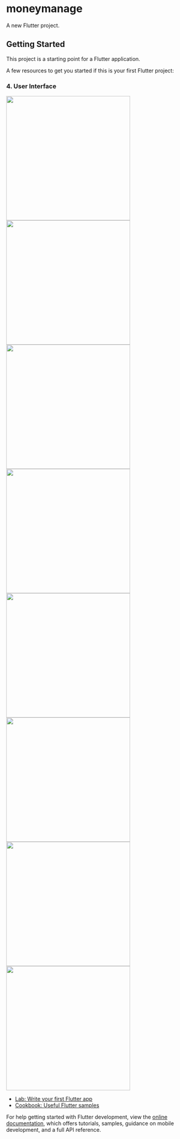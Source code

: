 # moneymanage

A new Flutter project.

## Getting Started

This project is a starting point for a Flutter application.

A few resources to get you started if this is your first Flutter project:

### 4. User Interface



<img src="https://github.com/MOHAMMED-SABITH-C/money_management/assets/128989395/59e9bf3d-6311-476a-94de-8168458cdd8b).png"  width =" 330"> <img src="https://user-images.githubusercontent.com/128989395/229332825-ac663ee7-3ccd-466e-979d-e7a155bbcb08.png"  width =" 330">
<img src="https://user-images.githubusercontent.com/128989395/229332851-863077db-59eb-4dd5-bacd-11e92c0e6e9e.png"  width =" 330"> <img src="https://user-images.githubusercontent.com/128989395/229332862-cd2f2f1b-9039-4ff5-9188-dac8416c1c10.png"  width =" 330">
<img src="https://user-images.githubusercontent.com/128989395/229332862-cd2f2f1b-9039-4ff5-9188-dac8416c1c10.png"  width =" 330">
<img src="https://user-images.githubusercontent.com/128989395/229332865-4f964b19-49d3-4be4-9b17-44b99328959b.png"  width =" 330">
<img src="https://user-images.githubusercontent.com/128989395/229332872-121ae747-4f4e-48ea-a727-ccd795f72421.png"  width =" 330">
<img src="https://user-images.githubusercontent.com/128989395/229333112-1b038bbe-d68b-49b5-a197-a516e15557ba.png"  width =" 330">

- [Lab: Write your first Flutter app](https://docs.flutter.dev/get-started/codelab)
- [Cookbook: Useful Flutter samples](https://docs.flutter.dev/cookbook)

For help getting started with Flutter development, view the
[online documentation](https://docs.flutter.dev/), which offers tutorials,
samples, guidance on mobile development, and a full API reference.
